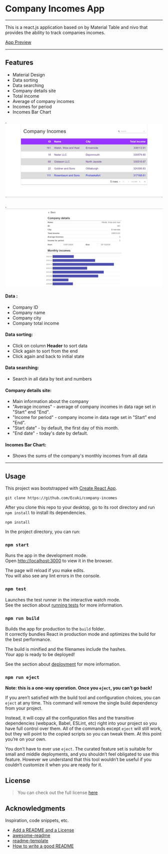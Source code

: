 # Company Incomes App

---

This is a react.js application based on by Material Table and nivo that provides the ability to track companies incomes.

[App Preview](https://ecuki.github.io/company-incomes/)

---

## Features

- Material Design
- Data sorting
- Data searching
- Company details site
- Total income
- Average of company incomes
- Incomes for period
- Incomes Bar Chart

.
![Table](https://github.com/Ecuki/company-incomes/blob/master/src/assets/table_preview.jpg)

.
![Company details site](https://github.com/Ecuki/company-incomes/blob/master/src/assets/company_preview.jpg)

#### Data :

- Company ID
- Company name
- Company city
- Company total income

#### Data sorting:

- Click on column **Header** to sort data
- Click again to sort from the end
- Click again and back to initial state

#### Data searching:

- Search in all data by text and numbers

#### Company details site:

- Main information about the company
- "Average incomes" - average of company incomes in data rage set in "Start" end "End".
- "Income for period" - company income in data rage set in "Start" end "End".
- "Start date" - by default, the first day of this month.
- "End date" - today's date by default.

#### Incomes Bar Chart:

- Shows the sums of the company's monthly incomes from all data

---

## Usage

This project was bootstrapped with [Create React App](https://github.com/facebook/create-react-app).

```
git clone https://github.com/Ecuki/company-incomes
```

After you clone this repo to your desktop, go to its root directory and run `npm install` to install its dependencies.

```
npm install
```

In the project directory, you can run:

### `npm start`

Runs the app in the development mode.<br />
Open [http://localhost:3000](http://localhost:3000) to view it in the browser.

The page will reload if you make edits.<br />
You will also see any lint errors in the console.

### `npm test`

Launches the test runner in the interactive watch mode.<br />
See the section about [running tests](https://facebook.github.io/create-react-app/docs/running-tests) for more information.

### `npm run build`

Builds the app for production to the `build` folder.<br />
It correctly bundles React in production mode and optimizes the build for the best performance.

The build is minified and the filenames include the hashes.<br />
Your app is ready to be deployed!

See the section about [deployment](https://facebook.github.io/create-react-app/docs/deployment) for more information.

### `npm run eject`

**Note: this is a one-way operation. Once you `eject`, you can’t go back!**

If you aren’t satisfied with the build tool and configuration choices, you can `eject` at any time. This command will remove the single build dependency from your project.

Instead, it will copy all the configuration files and the transitive dependencies (webpack, Babel, ESLint, etc) right into your project so you have full control over them. All of the commands except `eject` will still work, but they will point to the copied scripts so you can tweak them. At this point you’re on your own.

You don’t have to ever use `eject`. The curated feature set is suitable for small and middle deployments, and you shouldn’t feel obligated to use this feature. However we understand that this tool wouldn’t be useful if you couldn’t customize it when you are ready for it.

## License

> You can check out the full license [here](https://github.com/Ecuki/company-incomes/blob/master/LIcense.txt)

## Acknowledgments

Inspiration, code snippets, etc.

- [Add a README and a License](http://www.davidketcheson.info/2015/05/13/add_a_readme.html)
- [awesome-readme](https://github.com/igorantun/node-chat/blob/master/README.md)
- [readme-template](https://gist.github.com/DomPizzie/7a5ff55ffa9081f2de27c315f5018afc)
- [How to write a good README](https://bulldogjob.com/news/449-how-to-write-a-good-readme-for-your-github-project)
